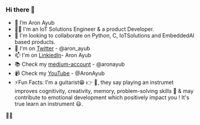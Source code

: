 ### Hi there 👋

- 🔭 I’m Aron Ayub
- 🧑‍💻 I'm an IoT Solutions Engineer & a product Developer.
- 👯 I'm looking to collaborate on Python, C, IoTSolutions and EmbeddedAI based products.
- 🤔 I'm on [Twitter](https://twitter.com/aron_ayub) - @aron_ayub
- 📫 I'm on [LinkiedIn](https://www.linkedin.com/in/aron-ayub/)- Aron Ayub
- 📚 Check my [medium-account](https://medium.com/@aronayub) - @aronayub
- 📹 Check my [YouTube](https://www.youtube.com/@AronAyub/videos) - @AronAyub
- ⚡Fun Facts: I'm a guitarist😁 👉 🎸, they say playing an instrumet improves cognitivity, creativity, memory, problem-solving skills 🤔 & may contribute to emotional development which positively impact you ! It's true learn an instrument 😃.  






:technologist:

<!--
**AronAyub/AronAyub** is a ✨ _special_ ✨ repository because its `README.md` (this file) appears on your GitHub profile.

Here are some ideas to get you started:

- 🔭 I’m currently working on ...
- 🌱 I’m currently learning ...
- 👯 I’m looking to collaborate on ...
- 🤔 I’m looking for help with ...
- 💬 Ask me about ...
- 📫 How to reach me: ...
- 😄 Pronouns: ...
- ⚡ Fun fact: ...
--> 
